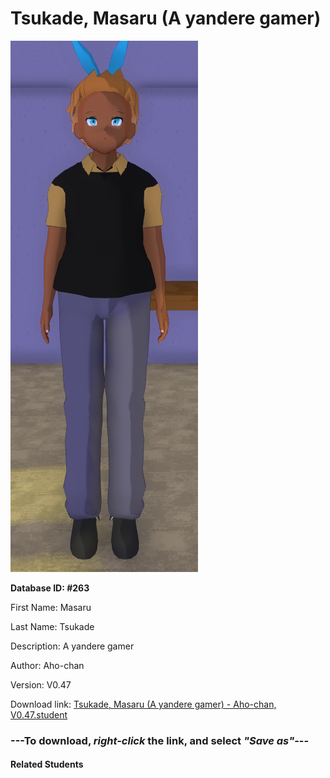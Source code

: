 # Tsukade, Masaru (A yandere gamer)

<img src="Files/Tsukade, Masaru (A yandere gamer).png" title="Tsukade, Masaru (A yandere gamer) - Aho-chan, V0.47">

**Database ID: #263**

First Name: Masaru

Last Name: Tsukade

Description: A yandere gamer

Author: Aho-chan

Version: V0.47

Download link: <a href="https://raw.githubusercontent.com/Arbiter1223/Daigaku-Gurashi-Custom-Students/master/Students/Files/Tsukade%2C%20Masaru%20(A%20yandere%20gamer)%20-%20Aho-chan%2C%20V0.47.student">Tsukade, Masaru (A yandere gamer) - Aho-chan, V0.47.student</a>

### ---**To download, _right-click_ the link, and select _"Save as"_**---

#### Related Students

